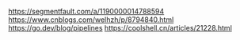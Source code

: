 https://segmentfault.com/a/1190000014788594
https://www.cnblogs.com/welhzh/p/8794840.html
https://go.dev/blog/pipelines
https://coolshell.cn/articles/21228.html
